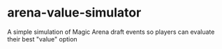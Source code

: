 # arena-value-simulator
A simple simulation of Magic Arena draft events so players can evaluate their best "value" option
